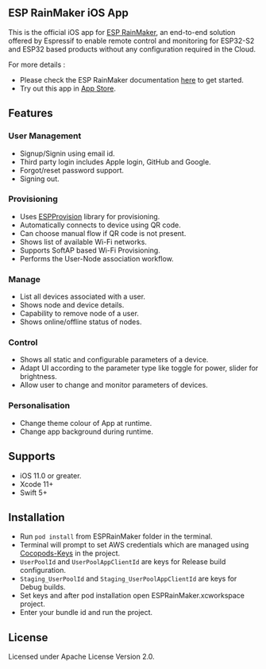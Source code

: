## ESP RainMaker iOS App

This is the official iOS app for [ESP RainMaker](https://github.com/espressif/esp-rainmaker), an end-to-end solution offered by Espressif to enable remote control and monitoring for ESP32-S2 and ESP32 based products without any configuration required in the Cloud.

For more details :
 - Please check the ESP RainMaker documentation [here](http://rainmaker.espressif.com/docs/get-started.html) to get started.
 - Try out this app in [App Store](https://apps.apple.com/app/esp-rainmaker/id1497491540).

## Features

### User Management

- Signup/Signin using email id.
- Third party login includes Apple login, GitHub and Google.
- Forgot/reset password support.
- Signing out.

### Provisioning

- Uses [ESPProvision](https://github.com/espressif/esp-idf-provisioning-ios/) library for provisioning.
- Automatically connects to device using QR code.
- Can choose manual flow if QR code is not present.
- Shows list of available Wi-Fi networks.
- Supports SoftAP based Wi-Fi Provisioning.
- Performs the User-Node association workflow.

### Manage 

- List all devices associated with a user.
- Shows node and device details.
- Capability to remove node of a user.
- Shows online/offline status of nodes.

### Control

- Shows all static and configurable parameters of a device.
- Adapt UI according to the parameter type like toggle for power, slider for brightness.
- Allow user to change and monitor parameters of devices.

### Personalisation 

- Change theme colour of App at runtime.
- Change app background during runtime.

## Supports

- iOS 11.0 or greater.
- Xcode 11+
- Swift 5+

## Installation 

- Run `pod install` from  ESPRainMaker folder in the terminal.
- Terminal will prompt to set AWS credentials which are managed using  [Cocopods-Keys](https://github.com/orta/cocoapods-keys) in the project.
- `UserPoolId` and `UserPoolAppClientId` are keys for Release build configuration.
- `Staging_UserPoolId` and `Staging_UserPoolAppClientId` are keys for Debug builds.
- Set keys and after pod installation open ESPRainMaker.xcworkspace project.
- Enter your bundle id and run the project.

## License

Licensed under Apache License Version 2.0.
